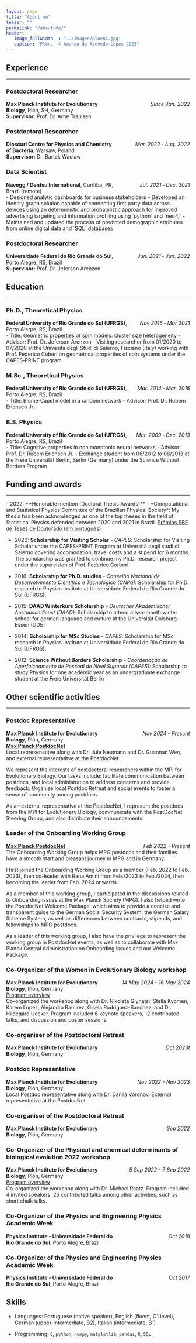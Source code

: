 ```yaml
---
layout: page
title: "About me"
teaser: ""
permalink: "/about-me/"
header:
   image_fullwidth  : "../images/ploen1.jpg"
   caption: "Plön,  © Amanda de Azevedo-Lopes 2023"
---
```


## Experience
<hr>

### Postdoctoral Researcher 
<div style="display: flex; justify-content: space-between;">
  <span style="flex: 1;"><strong>Max Planck Institute for Evolutionary Biology</strong>, Plön, SH, Germany</span>
  <span style="width: 200px; text-align: right;"><em>Since Jan. 2022</em></span>
</div>
<div><span style="flex: 1;"><strong>Supervisor:</strong> Prof. Dr. Arne Traulsen</span></div>

### Postdoctoral Researcher 
<div style="display: flex; justify-content: space-between;">
  <span style="flex: 1;"><strong>Dioscuri Centre for Physics and Chemistry of Bacteria</strong>,  Warsaw, Poland</span>
  <span style="width: 200px; text-align: right;"><em>Mar. 2022 ‑ Aug. 2022</em></span>
</div>
<div><span style="flex: 1;"><strong>Supervisor:</strong> Dr. Bartek Waclaw</span></div>
<!-- - Developed a mathematical model to understand the early infection of urinary tract infections and 
the ocurrence of antibiotic resistance upon treatment when considering a heterogeneous environment in the bladder
- Analyzed experimental data sets in `python` related to urinary tract infections, in particular using maximum likelihood estimation and Bayesian statistics (Approximate Bayesian Computation) -->

### Data Scientist
<div style="display: flex; justify-content: space-between;">
  <span style="flex: 1;"><strong>Navegg / Dentsu International</strong>,  Curitiba, PR, Brazil (remote)</span>
  <span style="width: 200px; text-align: right;"><em>Jul. 2021 ‑ Dec. 2021</em></span>
</div>
- Designed analytic dashboards for business stakeholders
- Developed an identity graph solution capable of connecting first party data across devices using an deterministic and probabilistic approach for improved advertising targeting and information profiling using `python` and `neo4j`
- Maintained and updated the process of predicted demographic attributes from online digital data and `SQL` databases


### Postdoctoral Researcher 
<div style="display: flex; justify-content: space-between;">
  <span style="flex: 1;"><strong>Universidade Federal do Rio Grande do Sul</strong>, Porto Alegre, RS, Brazil</span>
  <span style="width: 200px; text-align: right;"><em>Jun. 2021 ‑ Jun. 2022</em></span>
</div>
<div><span style="flex: 1;"><strong>Supervisor:</strong> Prof. Dr. Jeferson Arenzon</span></div>


## Education
<hr>

###  Ph.D., Theoretical Physics 
<div style="display: flex; justify-content: space-between;">
  <span style="flex: 1;"><strong>Federal University of Rio Grande do Sul (UFRGS)</strong>, Porto Alegre, RS, Brazil</span>
  <span><em>Nov 2016 ‑ Mar 2021</em></span>
</div>
- Title: <a href="https://lume.ufrgs.br/bitstream/handle/10183/220919/001124727.pdf?sequence=1" target="_blank">Geometric properties of spin models: cluster size heterogeneity</a>
- Advisor: Prof. Dr. Jeferson Arenzon
- Visiting researcher from 01/2020 to 07/2020 at the Univesità degli Studi di Salerno, Fisciano (Italy) working with Prof. Federico Coberi on geometrical properties of spin systems under the CAPES‑PRINT program

### M.Sc., Theoretical Physics 
<div style="display: flex; justify-content: space-between;">
   <span style="flex: 1;"><strong>Federal University of Rio Grande do Sul (UFRGS)</strong>, Porto Alegre, RS, Brazil</span>
  <span><em>Mar. 2014 ‑ Mar. 2016</em></span>
</div>
- Title: Blume‑Capel model in a random network
- Advisor: Prof. Dr. Rubem Erichsen Jr.

### B.S. Physics 
<div style="display: flex; justify-content: space-between;">
   <span style="flex: 1;"><strong>Federal University of Rio Grande do Sul (UFRGS)</strong>, Porto Alegre, RS, Brazil</span>
  <span><em>Mar. 2009 ‑ Dec. 2013</em></span>
</div>
- Title: Cognitive properties in non monotonic neural networks
- Advisor: Prof. Dr. Rubem Erichsen Jr.
- Exchange student from 06/2012 to 08/2013 at the Freie Universität Berlin, Berlin (Germany) under the Science Without Borders Program


## Funding and awards
<hr>
- 2022: **Honorable mention (Doctoral Thesis Awards)** - *Computational and Statistical Physics Committee of the Brazilian Physical Society*: My thesis has been
acknowledged as one of the top theses in the field of Statistical Physics defended between 2020 and 2021 in Brazil. <a href="https://www.sbfisica.org.br/v1/sbf/premios/premio-jose-leite-lopes/" target="_blank">Prêmios SBF de Teses de Doutorado (em português)</a>

- 2020: **Scholarship for Visiting Scholar** - *CAPES*: Scholarship for Visiting Scholar under the CAPES-PRINT Program at Università degli studi di Salerno covering accomodation, travel costs and a stipend for 6 months. The scholarship was granted to continue my Ph.D. research project under the supervision of Prof. Federico Corberi.

- 2016: **Scholarship for Ph.D. studies** - *Conselho Nacional de Desenvolvimento Científico e Tecnológico (CNPq)*: Scholarship for Ph.D. research in Physics Institute at Universidade Federal do Rio Grande do Sul (UFRGS).

- 2015: **DAAD Winterkurs Scholarship** - *Deutscher Akademischer Austauschdienst (DAAD)*: Scholarship to attend a two-month winter school for german language and culture at the Universität Duisburg-Essen (UDE)

- 2014: **Scholarship for MSc Studies** - *CAPES*: Scholarship for MSc research in Physics Institute at Universidade Federal do Rio Grande do Sul (UFRGS).

- 2012: **Science Without Borders Scholarship** - *Coordenação de Aperfeiçoamento de Pessoal de Nível Superior (CAPES)*: Scholarship to study Physics for one academic year as an undergraduate exchange student at the Freie Universität Berlin


## Other scientific activities
<hr>

### Postdoc Representative
<div style="display: flex; justify-content: space-between;">
  <span style="flex: 1;"><strong>Max Planck Institute for Evolutionary Biology</strong>, Plön, Germany</span>
  <span style="width: 200px; text-align: right;"><em> Nov 2024 - Present</em></span>
</div>
<div style="display: flex; justify-content: space-between;">
<span style="flex: 1;"><strong><a href="https://www.postdocnet.mpg.de/" target="_blank">Max Planck PostdocNet</a></strong></span>
</div>
Local represenatitve along with Dr. Jule Neumann and Dr. Guannan Wen, and external representatitve at the PostdocNet. 

We represent the interests of postdoctoral researchers within the MPI for Evolutionary Biology. Our tasks include: facilitate communication between postdocs, and local administration to address concerns and provide feedback.
Organize local Postdoc Retreat and social events to foster a sense of community among postdocs.

As an external representative at the PostdocNet, I represent the postdocs from the MPI for Evolutionary Biology, communicate with the PostDocNet Steering Group, and also distribute their announcements. 

### Leader of the Onboarding Working Group
<div style="display: flex; justify-content: space-between;">
  <span style="flex: 1;"><strong><a href="https://www.postdocnet.mpg.de/" target="_blank">Max Planck PostdocNet</a></strong></span>
  <span style="width: 200px; text-align: right;"><em> Feb 2022 - Present</em></span>
</div>
   The Onboarding Working Group helps MPG postdocs and their families have a smooth start and pleasant journey in MPG and in Germany.

   I first joined the Onboarding Working Group as a member (Feb. 2022 to Feb. 2023), then co-leader with Rana Amini from Feb./2023 to Feb./2024, then becoming the leader from Feb. 2024 onwards. 

   As a member of this working group, I participated in the discussions related to Onboarding issues at the Max Planck Society (MPG). I also helped write the PostdocNet Welcome Package, which aims to provide a concise and transparent guide to the German Social Security System, the German Salary Scheme System, as well as differences between contracts, stipends, and fellowships to MPG postdocs.

   As a leader of this working group, I also have the privilege to represent the working group in PostdocNet events, as well as to collaborate with Max Planck Central Administration on Onboarding issues and our Welcome Package.

### Co-Organizer of the Women in Evolutionary Biology workshop
<div style="display: flex; justify-content: space-between;">
  <span style="flex: 1;"><strong>Max Planck Institute for Evolutionary Biology</strong>, Plön, Germany</span>
  <span style="width: 200px; text-align: right;"><em> 14 May 2024 - 16 May 2024</em></span>
</div>
<div><a href="https://workshops.evolbio.mpg.de/event/102/overview" target="_blank">Program overview</a></div>
Co-organized the workshop along with Dr. Nikoleta Glynatsi, Stella Kyomen, Karem Lopez, Alejandra Ramirez, Gisela Rodriguez-Sanchez, and Dr. Hildegard Uecker. Program included 6 keynote speakers, 12 contributed talks, and discussion and poster sessions. 

### Co-organiser of the Postdoctoral Retreat 
<div style="display: flex; justify-content: space-between;">
  <span style="flex: 1;"><strong>Max Planck Institute for Evolutionary Biology</strong>, Plön, Germany</span>
  <span style="width: 200px; text-align: right;"><em> Oct 2023t</em></span>
</div>

### Postdoc Representative
<div style="display: flex; justify-content: space-between;">
  <span style="flex: 1;"><strong>Max Planck Institute for Evolutionary Biology</strong>, Plön, Germany</span>
  <span style="width: 200px; text-align: right;"><em> Nov 2022 - Nov 2023</em></span>
</div>
Local Postdoc representative along with Dr. Danila Voronov.
External representative at the PostdocNet

### Co-organiser of the Postdoctoral Retreat 
<div style="display: flex; justify-content: space-between;">
  <span style="flex: 1;"><strong>Max Planck Institute for Evolutionary Biology</strong>, Plön, Germany</span>
  <span style="width: 200px; text-align: right;"><em> Sep 2022</em></span>
</div>

### Co-Organizer of the Physical and chemical determinants of biological evolution 2022 workshop 
<div style="display: flex; justify-content: space-between;">
  <span style="flex: 1;"><strong>Max Planck Institute for Evolutionary Biology</strong>, Plön, Germany</span>
  <span style="width: 200px; text-align: right;"><em> 5 Sep 2022 - 7 Sep 2022</em></span>
</div>
<div><a href="https://workshops.evolbio.mpg.de/event/72/overview" target="_blank">Program overview</a></div>
Co-organized the workshop along with Dr. Michael Raatz. Program included 4 invited speakers, 25 contributed talks among other activities, such as short chalk talks. 

### Co-Organizer of the Physics and Engineering Physics Academic Week
<div style="display: flex; justify-content: space-between;">
  <span style="flex: 1;"><strong>Physics Institute - Universidade Federal do Rio Grande do Sul</strong>, Porto Alegre, Brazil</span>
  <span style="width: 200px; text-align: right;"><em> Oct 2018</em></span>
</div>

### Co-Organizer of the Physics and Engineering Physics Academic Week
<div style="display: flex; justify-content: space-between;">
  <span style="flex: 1;"><strong>Physics Institute - Universidade Federal do Rio Grande do Sul</strong>, Porto Alegre, Brazil</span>
  <span style="width: 200px; text-align: right;"><em> Oct 2017</em></span>
</div>


## Skills

- Languages: Portuguese (native speaker), English (fluent, C1 level), German (upper-intermediate, B2), Italian (intermediate, B1)

- Programming: `C`, `python`, `numpy`, `matplotlib`, `pandas`, `R`, `SQL`